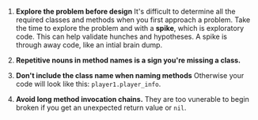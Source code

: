 1. **Explore the problem before design**
It's difficult to determine all the required classes and methods when you first approach a problem. Take the time to explore the problem and with a **spike**, which is exploratory code. This can help validate hunches and hypotheses. A spike is through away code, like an intial brain dump.

2. **Repetitive nouns in method names is a sign you're missing a class.**

3. **Don't include the class name when naming methods**
Otherwise your code will look like this: `player1.player_info`.

4. **Avoid long method invocation chains.**
They are too vunerable to begin broken if you get an unexpected return value or `nil`.



